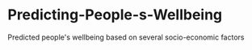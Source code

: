 # Predicting-People-s-Wellbeing
Predicted people's wellbeing based on several socio-economic factors
